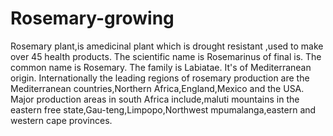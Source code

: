 # Rosemary-growing
Rosemary plant,is amedicinal plant which is drought resistant ,used to make over 45 health products.
The scientific name is Rosemarinus of final is.
The common name is Rosemary.
The family is Labiatae.
It's of Mediterranean origin.
Internationally the leading regions of rosemary production are the Mediterranean countries,Northern Africa,England,Mexico and the USA.
Major production areas in south Africa include,maluti mountains in the eastern free state,Gau-teng,Limpopo,Northwest mpumalanga,eastern and western cape provinces.
